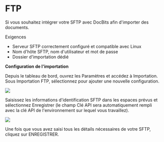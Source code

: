 # FTP

Si vous souhaitez intégrer votre SFTP avec DocBits afin d'importer des documents.

Exigences

* Serveur SFTP correctement configuré et compatible avec Linux
* Nom d'hôte SFTP, nom d'utilisateur et mot de passe
* Dossier d'importation dédié

**Configuration de l'importation**

Depuis le tableau de bord, ouvrez les Paramètres et accédez à Importation. Sous Importation FTP, sélectionnez pour ajouter une nouvelle configuration.

![](https://lh7-us.googleusercontent.com/HJMX0JZN6M8zczy4tu6yPJiwR0y40ELF3gduLLa1GAQzi_xeEHyrJ47RiFEx21BsJV-Zv3Ma8jtSU0rYnE53BOTkf63to71TZr6Arh-Izj9TEKWoeqNIUh0rItAsr56AFYHybQgJ_CUCqqVI9u5CFjI)

Saisissez les informations d'identification SFTP dans les espaces prévus et sélectionnez Enregistrer (le champ Clé API sera automatiquement rempli avec la clé API de l'environnement sur lequel vous travaillez).

![](https://lh7-us.googleusercontent.com/m11trSpnDmv9aco98vPG6xuIhYxngp6TauG7lDYEWB2VguNmX0ypXMi3Fc4Ey6V4Iy_YwOy4Zooh3rj_WoAQ3PQgVIjw5vqToOuq_lIxN7IqPE2fv1puzsnEO96y5mn5FHjFtC1wYrEf9sxjHk1GL2I)

Une fois que vous avez saisi tous les détails nécessaires de votre SFTP, cliquez sur ENREGISTRER.

